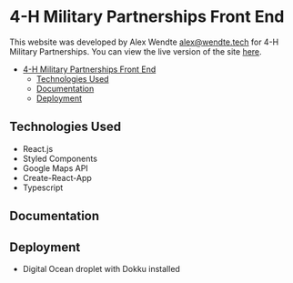 # 4-H Military Partnerships Front End

This website was developed by Alex Wendte [alex@wendte.tech](mailto:alex@wendte.tech) for 4-H Military Partnerships. You can view the live version of the site [here](https://4h.wendte.tech).

- [4-H Military Partnerships Front End](#4-h-military-partnerships-front-end)
	- [Technologies Used](#technologies-used)
	- [Documentation](#documentation)
	- [Deployment](#deployment)

## Technologies Used

- React.js
- Styled Components
- Google Maps API
- Create-React-App
- Typescript

## Documentation

## Deployment

- Digital Ocean droplet with Dokku installed
